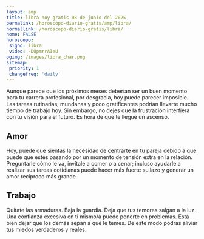 ```yaml
---
layout: amp
title: libra hoy gratis 08 de junio del 2025 
permalink: /horoscopo-diario-gratis/amp/libra/
normallink: /horoscopo-diario-gratis/libra/
home: FALSE
horoscopo:
 signo: libra
 video: -DQpmrrAIeU
ogimg: /images/libra_char.png
sitemap:
 priority: 1
 changefreq: 'daily'
---
```



Aunque parece que los próximos meses deberían ser un buen momento para tu carrera profesional, por desgracia, hoy puede parecer imposible. Las tareas rutinarias, mundanas y poco gratificantes podrían llevarte mucho tiempo de trabajo hoy. Sin embargo, no dejes que la frustración interfiera con tu visión para el futuro. Es hora de que te llegue un ascenso.

## Amor

Hoy, puede que sientas la necesidad de centrarte en tu pareja debido a que puede que estés pasando por un momento de tensión extra en la relación. Preguntarle cómo le va, invítale a comer o a cenar; incluso ayudarle a realizar sus tareas cotidianas puede hacer más fuerte su lazo y generar un amor recíproco más grande.

## Trabajo

Quítate las armaduras. Baja la guardia. Deja que tus temores salgan a la luz. Una confianza excesiva en ti mismo/a puede ponerte en problemas. Está bien dejar que los demás sepan a qué le temes. De este modo podrás aliviar tus miedos verdaderos y reales.